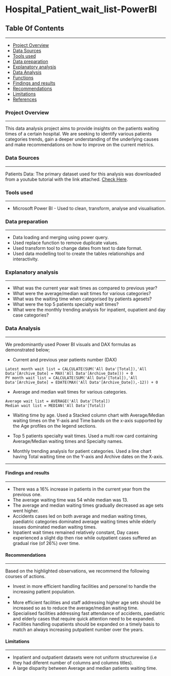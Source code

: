 # Hospital_Patient_wait_list-PowerBI

## Table Of Contents
---

- [Project Overview](#project-overview)
- [Data Sources](#data-sources)
- [Tools used](#tools-used)
- [Data preparation](#data-preparation)
- [Explanatory analysis](#explanatory-analysis)
- [Data Analysis]($data-analysis)
- [Functions](#functions)
- [Findings and results]($findings-and-results)
- [Recommendations](#recommendations)
- [Limitations](#limitations)
- [References](#references)

### Project Overview
---

This data analysis project aims to provide insights on the patients waiting times of a certain hospital. We are seeking to identify various patients categories trends, gain a deeper understanding of the underlying causes and make recommendations on how to improve on the current metrics.

### Data Sources
---

Patients Data: The primary dataset used for this analysis was downloaded from a youtube tutorial with the link attached. [Check Here](https://pivotalstats.com/wp-content/uploads/2024/09/Data-Mapping-Bg.zip).

### Tools used
---

- Microsoft Power BI - Used to clean, transform, analyse and visualisation.

### Data preparation
---

- Data loading and merging using power query.
- Used replace function to remove duplicate values.
- Used transform tool to change dates from text to date format.
- Used data modelling tool to create the tables relationships and interactivity.

### Explanatory analysis
---
- What was the current year wait times as compared to previous year?
- What were the average/median wait times for various categories?
- What was the waiting time when categorised by patients agesets?
- What were the top 5 patients specialty wait times?
- What were the monthly trending analysis for inpatient, oupatient and day case categories?

### Data Analysis
---
We predominantly used Power BI visuals and DAX formulas as demonstrated below;
- Current and previous year patients number (DAX)
```DAX
Latest month wait list = CALCULATE(SUM('All Data'[Total]),'All Data'[Archive_Date] = MAX('All Data'[Archive_Date])) + 0
PY month wait list = CALCULATE(SUM('All Data'[Total]),'All Data'[Archive_Date] = EDATE(MAX('All Data'[Archive_Date]),-12)) + 0
```

- Average and median wait times for various categories.
```DAX
Average wait list = AVERAGE('All Data'[Total])
Median wait list = MEDIAN('All Data'[Total])
```
- Waiting time by age.
Used a Stacked column chart with Average/Median waiting times on the Y-axis and Time bands on the x-axis supported by the Age profiles on the legend sections.

- Top 5 patients specialty wait times.
Used a multi row card containing Average/Median waiting times and Specialty names.

- Monthly trending analysis for patient categories.
Used a line chart having Total waiting time on the Y-axis and Archive dates on the X-axis.

---

#### Findings and results
---
  - There was a 16% increase in patients in the current year from the previous one.
  - The average waiting time was 54 while median was 13.
  - The average and median waiting times gradually decreased as age sets went higher.
  - Accidents cases led on both average and median waiting times, paediatric categories dominated average waiting times while elderly issues dominated median waiting times.
  - Inpatient wait times remained relatively constant, Day cases experienced a slight dip then rise while outpatient cases suffered an gradual rise (of 26%) over time.

#### Recommendations
---
Based on the highlighted observations, we recommend the following courses of actions.
  - Invest in more efficient handling facilities and personel to handle the increasing patient population.
  - 
  - More efficient facilities and staff addressing higher age sets should be increased so as to reduce the average/median waiting time.
  - Specialised facilities addressing fast attendance of accidents, paediatric and elderly cases that require quick attention need to be expanded.
  - Facilities handling oupatients should be expanded on a timely basis to match an always increasing putpatient number over the years.

#### Limitations
---
  - Inpatient and outpatient datasets were not uniform structurewise (i.e they had diferent number of columns and columns titles).
  - A large disparity between Average and median patients waiting time.




